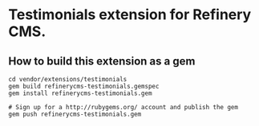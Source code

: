 # Testimonials extension for Refinery CMS.

## How to build this extension as a gem

    cd vendor/extensions/testimonials
    gem build refinerycms-testimonials.gemspec
    gem install refinerycms-testimonials.gem

    # Sign up for a http://rubygems.org/ account and publish the gem
    gem push refinerycms-testimonials.gem